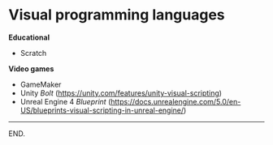 # Visual programming languages

**Educational**
- Scratch

**Video games**
- GameMaker
- Unity _Bolt_ (https://unity.com/features/unity-visual-scripting)
- Unreal Engine 4 _Blueprint_ (https://docs.unrealengine.com/5.0/en-US/blueprints-visual-scripting-in-unreal-engine/)

---

END.
